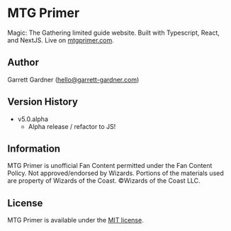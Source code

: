 # MTG Primer

Magic: The Gathering limited guide website. Built with Typescript, React, and NextJS. Live on [mtgprimer.com](https://mtgprimer.com).

## **Author**

Garrett Gardner (hello@garrett-gardner.com)

## Version History

- v5.0.alpha
  - Alpha release / refactor to JS!

## Information

MTG Primer is unofficial Fan Content permitted under the Fan Content Policy. Not approved/endorsed by Wizards. Portions of the materials used are property of Wizards of the Coast. ©Wizards of the Coast LLC.

## License

MTG Primer is available under the [MIT license](https://opensource.org/licenses/MIT).
